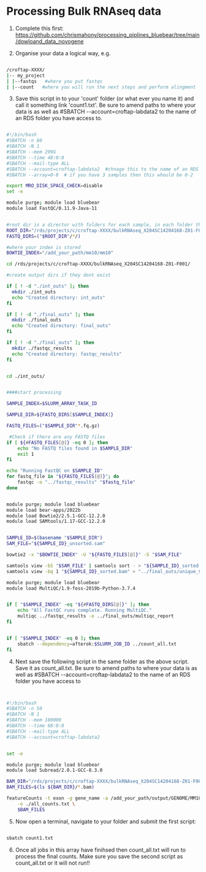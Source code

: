 # Processing Bulk RNAseq data

1. Complete this first: https://github.com/chrismahony/processing_piplines_bluebear/tree/main/dowloand_data_novogene



2. Organise your data a logical way, e.g.


```bash

/croftap-XXXX/
|-- my_project
| |--fastqs   #where you put fastqs
| |--count   #where you will run the next steps and perform alingment


``` 


3.  Save this script in to your 'count' folder (or what ever you name it) and call it something link 'count1.txt'. Be sure to amend paths to where your data is as well as #SBATCH --account=croftap-labdata2 to the name of an RDS folder you have access to.

```bash

#!/bin/bash
#SBATCH -n 60
#SBATCH -N 1
#SBATCH --mem 299G
#SBATCH --time 48:0:0
#SBATCH --mail-type ALL
#SBATCH --account=croftap-labdata2  #chnage this to the name of an RDS folder you have permission to access
#SBATCH --array=0-8  # if you have 3 samples then this whould be 0-2

export MRO_DISK_SPACE_CHECK=disable
set -e

module purge; module load bluebear
module load FastQC/0.11.9-Java-11


#root dir is a director with folders for each sample, in each folder there are fastq files
ROOT_DIR="/rds/projects/c/croftap-XXXX/bulkRNAseq_X204SC14204168-Z01-F001/fastqs/X204SC14204168-Z01-F001/01.RawData"
FASTQ_DIRS=("$ROOT_DIR"/*/)  

#where your index is stored
BOWTIE_INDEX="/add_your_path/mm10/mm10"

cd /rds/projects/c/croftap-XXXX/bulkRNAseq_X204SC14204168-Z01-F001/

#create output dirs if they dont exist

if [ ! -d "./int_outs" ]; then
  mkdir ./int_outs
  echo "Created directory: int_outs"
fi

if [ ! -d "./final_outs" ]; then
  mkdir ./final_outs
  echo "Created directory: final_outs"
fi

if [ ! -d "./final_outs" ]; then
  mkdir ./fastqc_results
  echo "Created directory: fastqc_results"
fi


cd ./int_outs/


####start processing

SAMPLE_INDEX=$SLURM_ARRAY_TASK_ID

SAMPLE_DIR=${FASTQ_DIRS[$SAMPLE_INDEX]}

FASTQ_FILES=("$SAMPLE_DIR"*.fq.gz)

 #Check if there are any FASTQ files
if [ ${#FASTQ_FILES[@]} -eq 0 ]; then
    echo "No FASTQ files found in $SAMPLE_DIR"
    exit 1
fi

echo "Running FastQC on $SAMPLE_ID"
for fastq_file in "${FASTQ_FILES[@]}"; do
    fastqc -o "../fastqc_results" "$fastq_file"
done


module purge; module load bluebear
module load bear-apps/2022b
module load Bowtie2/2.5.1-GCC-12.2.0
module load SAMtools/1.17-GCC-12.2.0


SAMPLE_ID=$(basename "$SAMPLE_DIR")
SAM_FILE="${SAMPLE_ID}_unsorted.sam"

bowtie2 -x "$BOWTIE_INDEX" -U "${FASTQ_FILES[@]}" -S "$SAM_FILE"

samtools view -bS "$SAM_FILE" | samtools sort - > "${SAMPLE_ID}_sorted.bam"
samtools view -bq 1 "${SAMPLE_ID}_sorted.bam" > "../final_outs/unique_${SAMPLE_ID}_sorted.bam"

module purge; module load bluebear
module load MultiQC/1.9-foss-2019b-Python-3.7.4


if [ "$SAMPLE_INDEX" -eq "${#FASTQ_DIRS[@]}" ]; then
    echo "All FastQC runs complete. Running MultiQC."
    multiqc ../fastqc_results -o ../final_outs/multiqc_report
fi


if [ "$SAMPLE_INDEX" -eq 0 ]; then
    sbatch --dependency=afterok:$SLURM_JOB_ID ../count_all.txt
fi

``` 

4. Next save the following script in the same folder as the above script. Save it as count_all.txt. Be sure to amend paths to where your data is as well as #SBATCH --account=croftap-labdata2 to the name of an RDS folder you have access to

```bash 


#!/bin/bash
#SBATCH -n 50
#SBATCH -N 1
#SBATCH --mem 180000
#SBATCH --time 68:0:0
#SBATCH --mail-type ALL
#SBATCH --account=croftap-labdata2


set -e

module purge; module load bluebear
module load Subread/2.0.1-GCC-8.3.0

BAM_DIR="/rds/projects/c/croftap-XXXX/bulkRNAseq_X204SC14204168-Z01-F001/count/final_outs"
BAM_FILES=$(ls ${BAM_DIR}/*.bam)

featureCounts -t exon -g gene_name -a /add_your_path/output/GENOME/MM10.gtf \
    -o ./all_counts.txt \
    $BAM_FILES

```

5. Now open a terminal, navigate to your folder and submit the first script:

```bash

sbatch count1.txt

```

6. Once all jobs in this array have finihsed then count_all.txt will run to process the final counts. Make sure you save the second script as count_all.txt or it will not run!!


